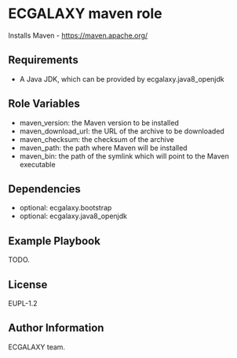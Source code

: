 ECGALAXY maven role
==================

Installs Maven - https://maven.apache.org/

Requirements
------------

* A Java JDK, which can be provided by ecgalaxy.java8_openjdk

Role Variables
--------------

* maven_version: the Maven version to be installed
* maven_download_url: the URL of the archive to be downloaded
* maven_checksum: the checksum of the archive
* maven_path: the path where Maven will be installed
* maven_bin: the path of the symlink which will point to the Maven executable

Dependencies
------------

* optional: ecgalaxy.bootstrap
* optional: ecgalaxy.java8_openjdk

Example Playbook
----------------

TODO.

License
-------

EUPL-1.2

Author Information
------------------

ECGALAXY team.
